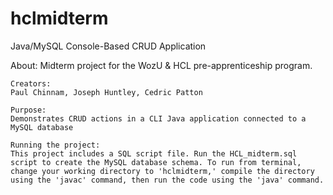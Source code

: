 # hclmidterm
Java/MySQL Console-Based CRUD Application
  
  About: 
	Midterm project for the WozU & HCL pre-apprenticeship program.
	
	Creators: 
	Paul Chinnam, Joseph Huntley, Cedric Patton
	
	Purpose: 
	Demonstrates CRUD actions in a CLI Java application connected to a MySQL database
	
	Running the project:
	This project includes a SQL script file. Run the HCL_midterm.sql script to create the MySQL database schema. To run from terminal, change your working directory to 'hclmidterm,' compile the directory using the 'javac' command, then run the code using the 'java' command.
